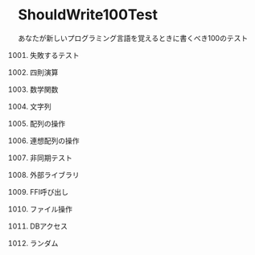 ShouldWrite100Test
==================

あなたが新しいプログラミング言語を覚えるときに書くべき100のテスト

1001. 失敗するテスト
1002. 四則演算
1003. 数学関数
1004. 文字列

2001. 配列の操作
2002. 連想配列の操作

3001. 非同期テスト

4001. 外部ライブラリ
4002. FFI呼び出し

5001. ファイル操作
5002. DBアクセス

6001. ランダム
